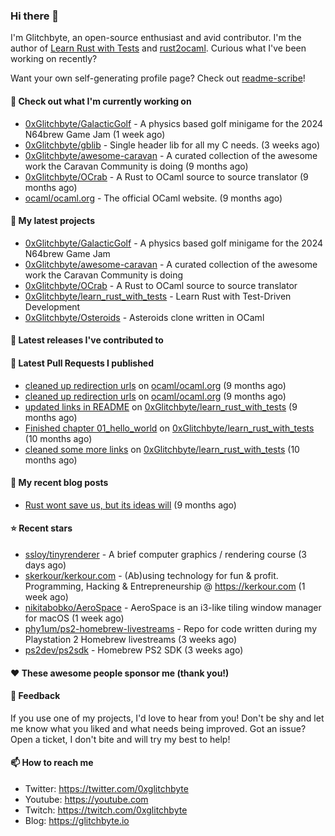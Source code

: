### Hi there 👋

I'm Glitchbyte, an open-source enthusiast and avid contributor. I'm the author of [Learn Rust with Tests](https://github.com/0xglitchbyte/learn_rust_with_tests) and
[rust2ocaml](https://github.com/0xglitchbyte/rust2ocaml). Curious what I've been working on recently?

Want your own self-generating profile page? Check out [readme-scribe](https://github.com/muesli/readme-scribe)!

#### 👷 Check out what I'm currently working on

- [0xGlitchbyte/GalacticGolf](https://github.com/0xGlitchbyte/GalacticGolf) - A physics based golf minigame for the 2024 N64brew Game Jam (1 week ago)
- [0xGlitchbyte/gblib](https://github.com/0xGlitchbyte/gblib) - Single header lib for all my C needs. (3 weeks ago)
- [0xGlitchbyte/awesome-caravan](https://github.com/0xGlitchbyte/awesome-caravan) - A curated collection of the awesome work the Caravan Community is doing (9 months ago)
- [0xGlitchbyte/OCrab](https://github.com/0xGlitchbyte/OCrab) - A Rust to OCaml source to source translator (9 months ago)
- [ocaml/ocaml.org](https://github.com/ocaml/ocaml.org) - The official OCaml website. (9 months ago)

#### 🌱 My latest projects

- [0xGlitchbyte/GalacticGolf](https://github.com/0xGlitchbyte/GalacticGolf) - A physics based golf minigame for the 2024 N64brew Game Jam
- [0xGlitchbyte/awesome-caravan](https://github.com/0xGlitchbyte/awesome-caravan) - A curated collection of the awesome work the Caravan Community is doing
- [0xGlitchbyte/OCrab](https://github.com/0xGlitchbyte/OCrab) - A Rust to OCaml source to source translator
- [0xGlitchbyte/learn_rust_with_tests](https://github.com/0xGlitchbyte/learn_rust_with_tests) - Learn Rust with Test-Driven Development 
- [0xGlitchbyte/Osteroids](https://github.com/0xGlitchbyte/Osteroids) - Asteroids clone written in OCaml

#### 🔭 Latest releases I've contributed to


#### 🔨 Latest Pull Requests I published

- [cleaned up redirection urls](https://github.com/ocaml/ocaml.org/pull/1969) on [ocaml/ocaml.org](https://github.com/ocaml/ocaml.org) (9 months ago)
- [cleaned up redirection urls](https://github.com/ocaml/ocaml.org/pull/1968) on [ocaml/ocaml.org](https://github.com/ocaml/ocaml.org) (9 months ago)
- [updated links in README](https://github.com/0xGlitchbyte/learn_rust_with_tests/pull/8) on [0xGlitchbyte/learn_rust_with_tests](https://github.com/0xGlitchbyte/learn_rust_with_tests) (9 months ago)
- [Finished chapter 01_hello_world](https://github.com/0xGlitchbyte/learn_rust_with_tests/pull/7) on [0xGlitchbyte/learn_rust_with_tests](https://github.com/0xGlitchbyte/learn_rust_with_tests) (10 months ago)
- [cleaned some more links](https://github.com/0xGlitchbyte/learn_rust_with_tests/pull/6) on [0xGlitchbyte/learn_rust_with_tests](https://github.com/0xGlitchbyte/learn_rust_with_tests) (10 months ago)

#### 📜 My recent blog posts

- [Rust wont save us, but its ideas will](https://glitchbyte.io/posts/rust-wont-save-us/) (9 months ago)

#### ⭐ Recent stars

- [ssloy/tinyrenderer](https://github.com/ssloy/tinyrenderer) - A brief computer graphics / rendering course (3 days ago)
- [skerkour/kerkour.com](https://github.com/skerkour/kerkour.com) - (Ab)using technology for fun &amp; profit. Programming, Hacking &amp; Entrepreneurship @ https://kerkour.com (1 week ago)
- [nikitabobko/AeroSpace](https://github.com/nikitabobko/AeroSpace) - AeroSpace is an i3-like tiling window manager for macOS (1 week ago)
- [phy1um/ps2-homebrew-livestreams](https://github.com/phy1um/ps2-homebrew-livestreams) - Repo for code written during my Playstation 2 Homebrew livestreams (3 weeks ago)
- [ps2dev/ps2sdk](https://github.com/ps2dev/ps2sdk) - Homebrew PS2 SDK (3 weeks ago)

#### ❤️ These awesome people sponsor me (thank you!)


#### 💬 Feedback

If you use one of my projects, I'd love to hear from you! Don't be shy and let me know what you liked
and what needs being improved. Got an issue? Open a ticket, I don't bite and will try my best to help!

#### 📫 How to reach me

- Twitter: https://twitter.com/0xglitchbyte
- Youtube: https://youtube.com
- Twitch: https://twitch.com/0xglitchbyte
- Blog: https://glitchbyte.io
